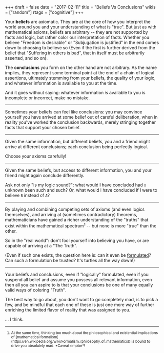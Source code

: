 +++
draft = false
date = "2017-02-11"
title = "Beliefs Vs Conclusions"
wikis = ["random"]
rtags = ["cognitive"]
+++

Your **beliefs** are axiomatic. They are at the core of how you interpret the
world around you and your understanding of what is "true". But just as with
mathematical axioms, beliefs are arbitrary -- they are not supported by facts
and logic, but rather color our interpretation of facts. Whether you believe
"Freedom is desirable" or "Subjugation is justified" in the end comes down to
choosing to believe so (Even if the first is further derived from the belief
that "Suffering in others is bad", that in itself must be arbitrarily asserted,
and so on).

The **conclusions** you form on the other hand are not arbitrary. As the name
implies, they represent some terminal point at the end of a chain of logical
assertions, ultimately stemming from your beliefs, the quality of your logic,
and whatever information is available to you at the time.

And it goes without saying: whatever information *is* available to you is
incomplete or incorrect, make no mistake.

---

Sometimes your beliefs can feel like conclusions: you may convince yourself you
have arrived at some belief out of careful deliberation, when in reality you've
worked the conclusion backwards, merely stringing together facts that support
your chosen belief.

---

Given the same information, but different beliefs, you and a friend might arrive
at different conclusions; each conclusion being perfectly logical.

Choose your axioms carefully!

---

Given the same beliefs, but access to different information, you and your friend
might again conclude differently.

Ask not only "Is my logic sound?": what would I have concluded had `x` unknown
been such and such? Or, what would I have concluded if I were to believe `B`
instead of `A`?

---

By playing and combining competing sets of axioms (and even logics themselves),
and arriving at (sometimes contradictory) theorems, mathematicians have gained a
richer understanding of the "truths" that exist within the mathematical
spectrum<sup>1</sup> -- but none is more "true" than the other.

So in the "real world": don't fool yourself into believing you have, or are
capable of arriving at a "The Truth".

(Even if such one exists, the question here is: can it even be
[formulated](https://en.wikipedia.org/wiki/G%C3%B6del's_incompleteness_theorems)?
Can such a formulation be trusted? It's turtles all the way down!)

---

Your beliefs and conclusions, even if "logically" formulated, even if you
suspend all belief and assume you possess all relevant information, even then
all you can aspire to is that your conclusions be one of many equally valid
ways of coloring "Truth".

The best way to go about, you don't want to go completely mad, is to pick a few,
and be mindful that each one of these is just one more way of further enriching
the limited flavor of reality that was assigned to you.

... I think.

---

<small>

<ol>
  <li>
    At the same time, thinking too much about the philosophical and existential
    implications of [mathematical
    formalism](https://en.wikipedia.org/wiki/Formalism_(philosophy_of_mathematics))
    is bound to drive you absolutely mad. *Caveat emptor*!
  </li>
</ol>
</small>
